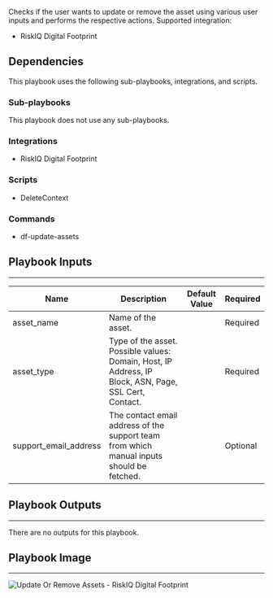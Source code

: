 Checks if the user wants to update or remove the asset using various user inputs and performs the respective actions.
Supported integration:
- RiskIQ Digital Footprint

## Dependencies
This playbook uses the following sub-playbooks, integrations, and scripts.

### Sub-playbooks
This playbook does not use any sub-playbooks.

### Integrations
* RiskIQ Digital Footprint

### Scripts
* DeleteContext

### Commands
* df-update-assets

## Playbook Inputs
---

| **Name** | **Description** | **Default Value** | **Required** |
| --- | --- | --- | --- |
| asset_name | Name of the asset. |  | Required |
| asset_type | Type of the asset. Possible values: Domain, Host, IP Address, IP Block, ASN, Page, SSL Cert, Contact. |  | Required |
| support_email_address | The contact email address of the support team from which manual inputs should be fetched. |  | Optional |

## Playbook Outputs
---
There are no outputs for this playbook.

## Playbook Image
---
![Update Or Remove Assets - RiskIQ Digital Footprint](../../doc_files/Update_Or_Remove_Assets_-_RiskIQ_Digital_Footprint.png/n)